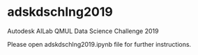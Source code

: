 # adskdschlng2019
Autodesk AILab QMUL Data Science Challenge 2019

Please open adskdschlng2019.ipynb file for further instructions.
